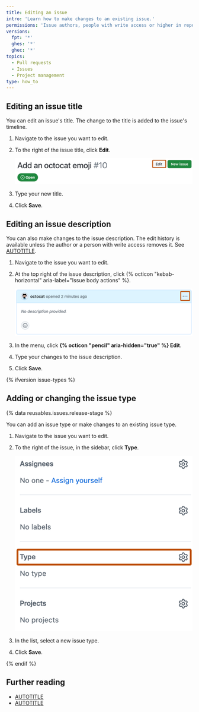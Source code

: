 ```yaml
---
title: Editing an issue
intro: 'Learn how to make changes to an existing issue.'
permissions: 'Issue authors, people with write access or higher in repositories owned by an organization, and collaborators in repositories owned by a personal account can make changes to issues. {% data reusables.enterprise-accounts.emu-permission-repo %}'
versions:
  fpt: '*'
  ghes: '*'
  ghec: '*'
topics:
  - Pull requests
  - Issues
  - Project management
type: how_to
---
```


## Editing an issue title

You can edit an issue's title. The change to the title is added to the issue's timeline.

1. Navigate to the issue you want to edit.
1. To the right of the issue title, click **Edit**.

   ![Screenshot of an issue header, the "Edit" button is highlighted with an orange outline.](/assets/images/help/issues/issue-edit-title.png)

1. Type your new title.
1. Click **Save**.

## Editing an issue description

You can also make changes to the issue description. The edit history is available unless the author or a person with write access removes it. See [AUTOTITLE](/communities/moderating-comments-and-conversations/tracking-changes-in-a-comment).

1. Navigate to the issue you want to edit.
1. At the top right of the issue description, click {% octicon "kebab-horizontal" aria-label="Issue body actions" %}.

   ![Screenshot of an issue description. The "Issue body actions" button is highlighted with an orange outline.](/assets/images/help/issues/issue-edit-description.png)

1. In the menu, click **{% octicon "pencil" aria-hidden="true" %} Edit**.
1. Type your changes to the issue description.
1. Click **Save**.

{% ifversion issue-types %}

## Adding or changing the issue type

{% data reusables.issues.release-stage %}

You can add an issue type or make changes to an existing issue type.

1. Navigate to the issue you want to edit.
1. To the right of the issue, in the sidebar, click **Type**.

   ![Screenshot of an issue sidebar. The "Add issue type" button is highlighted with an orange outline.](/assets/images/help/issues/issue-add-type.png)

1. In the list, select a new issue type.
1. Click **Save**.

{% endif %}

## Further reading

* [AUTOTITLE](/issues/tracking-your-work-with-issues/administering-issues/closing-an-issue)
* [AUTOTITLE](/issues/tracking-your-work-with-issues/administering-issues/deleting-an-issue)
